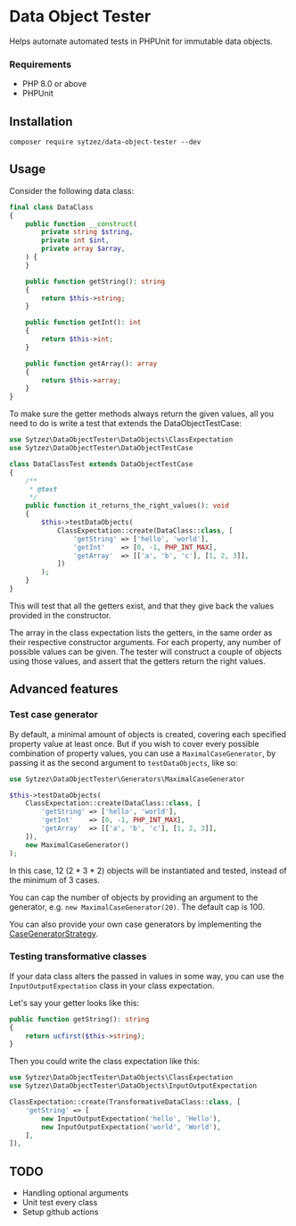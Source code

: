 # Data Object Tester

Helps automate automated tests in PHPUnit for immutable data objects.

### Requirements

- PHP 8.0 or above
- PHPUnit

## Installation

`composer require sytzez/data-object-tester --dev`

## Usage

Consider the following data class:

```php
final class DataClass
{
    public function __construct(
        private string $string,
        private int $int,
        private array $array,
    ) {
    }

    public function getString(): string
    {
        return $this->string;
    }

    public function getInt(): int
    {
        return $this->int;
    }

    public function getArray(): array
    {
        return $this->array;
    }
}
```

To make sure the getter methods always return the given values, all you need to do is write a test that extends the DataObjectTestCase:

```php
use Sytzez\DataObjectTester\DataObjects\ClassExpectation
use Sytzez\DataObjectTester\DataObjectTestCase

class DataClassTest extends DataObjectTestCase
{
    /**
     * @test
     */
    public function it_returns_the_right_values(): void
    {
        $this->testDataObjects(
            ClassExpectation::create(DataClass::class, [
                'getString' => ['hello', 'world'],
                'getInt'    => [0, -1, PHP_INT_MAX],
                'getArray'  => [['a', 'b', 'c'], [1, 2, 3]],
            ])
        );
    }
}
```

This will test that all the getters exist, and that they give back the values provided in the constructor.

The array in the class expectation lists the getters, in the same order as their respective constructor arguments.
For each property, any number of possible values can be given. 
The tester will construct a couple of objects using those values, and assert that the getters return the right values.

## Advanced features

### Test case generator

By default, a minimal amount of objects is created, covering each specified property value at least once.
But if you wish to cover every possible combination of property values, you can use a `MaximalCaseGenerator`,
by passing it as the second argument to `testDataObjects`, like so:

```php
use Sytzez\DataObjectTester\Generators\MaximalCaseGenerator

$this->testDataObjects(
    ClassExpectation::create(DataClass::class, [
        'getString' => ['hello', 'world'],
        'getInt'    => [0, -1, PHP_INT_MAX],
        'getArray'  => [['a', 'b', 'c'], [1, 2, 3]],
    ]),
    new MaximalCaseGenerator()
);
```

In this case, 12 (2 * 3 * 2) objects will be instantiated and tested, instead of the minimum of 3 cases.

You can cap the number of objects by providing an argument to the generator, e.g. `new MaximalCaseGenerator(20)`.
The default cap is 100.

You can also provide your own case generators by implementing the [CaseGeneratorStrategy](src/Contracts/Generators/CaseGeneratorStrategy.php).

### Testing transformative classes

If your data class alters the passed in values in some way, you can use the `InputOutputExpectation` class in your class expectation.

Let's say your getter looks like this:

```php
public function getString(): string
{
    return ucfirst($this->string);
}
```

Then you could write the class expectation like this:

```php
use Sytzez\DataObjectTester\DataObjects\ClassExpectation
use Sytzez\DataObjectTester\DataObjects\InputOutputExpectation

ClassExpectation::create(TransformativeDataClass::class, [
    'getString' => [
        new InputOutputExpectation('hello', 'Hello'),
        new InputOutputExpectation('world', 'World'),
    ],
]),
```

## TODO

- Handling optional arguments
- Unit test every class
- Setup github actions
